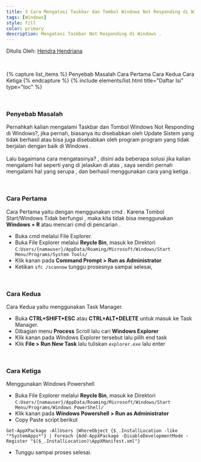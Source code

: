 ```yaml
---
title: 3 Cara Mengatasi Taskbar dan Tombol Windows Not Responding di Windows 10
tags: [Windows]
style: fill
color: primary
description: Mengatasi Taskbar Not Responding di Windows .
---
```


Ditulis Oleh: [Hendra Hendriana](https://hendra-hendriana.github.io/about)

<br>

{% capture list_items %}
Penyebab Masalah
Cara Pertama
Cara Kedua
Cara Ketiga
{% endcapture %}
{% include elements/list.html title="Daftar Isi" type="toc" %}

<br>

### Penyebab Masalah
Pernahkah kalian mengalami Taskbar dan Tombol Windows Not Responding di Windows?, jika pernah, biasanya itu disebabkan oleh Update Sistem yang tidak berhasil atau bisa juga disebabkan oleh program program yang tidak berjalan dengan baik di Windows .
<br>
<br>
Lalu bagaimana cara mengatasinya? , disini ada beberapa solusi jika kalian mengalami hal seperti yang di jelaskan di atas , saya sendiri pernah mengalami hal yang serupa , dan berhasil menggunakan cara yang ketiga .

<br>

### Cara Pertama
Cara Pertama yaitu dengan menggunakan cmd . Karena Tombol Start/Windows Tidak berfungsi , maka kita tidak bisa menggunakan **Windows + R** atau mencari cmd di pencarian .
- Buka cmd melalui File Explorer.
- Buka File Explorer melalui **Reycle Bin**, masuk ke Direktori `C:Users/{namauser}/AppData/Roaming/Microsoft/Windows/Start Menu/Programs/System Tools/`
- Klik kanan pada **Command Prompt > Run as Administrator**
- Ketikan `sfc /scannow` tunggu prosesnya sampai selesai,

<br>

### Cara Kedua
Cara Kedua yaitu menggunakan Task Manager.
- Buka **CTRL+SHIFT+ESC** atau **CTRL+ALT+DELETE** untuk masuk ke Task Manager.
- Dibagian menu **Process** Scroll lalu cari **Windows Explorer**
- Klik kanan pada Windows Explorer tersebut lalu pilih end task
- Klik **File > Run New Task** lalu tuliskan `explorer.exe` lalu enter

<br>

### Cara Ketiga 
Menggunakan Windows Powershell
- Buka File Explorer melalui **Reycle Bin**, masuk ke Direktori `C:Users/{namauser}/AppData/Roaming/Microsoft/Windows/Start Menu/Programs/Windows PowerShell/`
- Klik kanan pada **Windows Powershell > Run as Administrator**
- Copy Paste script berikut
```
Get-AppXPackage -AllUsers |WhereObject {$_.InstallLocation -like "*SystemApps*"} | Foreach {Add-AppXPackage -DisableDevelopmentMode -Register "$($_.InstallLocation)\AppXManifest.xml"}
```
- Tunggu sampai proses selesai.
 
